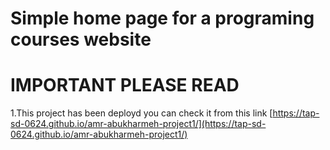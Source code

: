 # Simple home page for a programing courses website

# IMPORTANT PLEASE READ

1.This project has been deployd you can check it from this link
[https://tap-sd-0624.github.io/amr-abukharmeh-project1/](https://tap-sd-0624.github.io/amr-abukharmeh-project1/)

